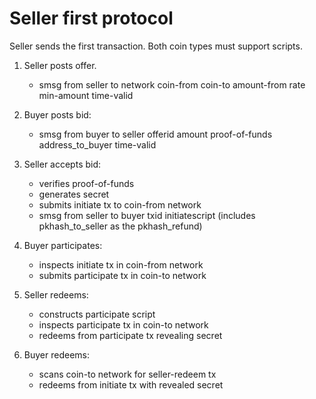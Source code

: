 # Seller first protocol

Seller sends the first transaction.
Both coin types must support scripts.


1. Seller posts offer.
    - smsg from seller to network
        coin-from
        coin-to
        amount-from
        rate
        min-amount
        time-valid

2. Buyer posts bid:
    - smsg from buyer to seller
        offerid
        amount
        proof-of-funds
        address_to_buyer
        time-valid

3. Seller accepts bid:
    - verifies proof-of-funds
    - generates secret
    - submits initiate tx to coin-from network
    - smsg from seller to buyer
        txid
        initiatescript (includes pkhash_to_seller as the pkhash_refund)

4. Buyer participates:
    - inspects initiate tx in coin-from network
    - submits participate tx in coin-to network

5. Seller redeems:
    - constructs participate script
    - inspects participate tx in coin-to network
    - redeems from participate tx revealing secret

6. Buyer redeems:
    - scans coin-to network for seller-redeem tx
    - redeems from initiate tx with revealed secret
